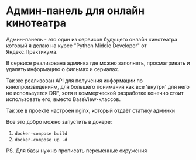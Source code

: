 # Админ-панель для онлайн кинотеатра

Админ-панель - это один из сервисов будущего онлайн кинотеатра который я делаю на курсе "Python Middle Developer" от Яндекс.Практикума.

В сервисе реализована админка где можно заполнять, просматривать и удалять информацию о фильмах и сериалах.

Так же реализован API для получения информации по кинопроизведениям, для большего понимания как все 'внутри' для него не используется DRF, 
хотя в коммерческой разработке конечно стоит использовать его, вместо BaseView-классов.

Так же в проекте настроен nginx, который отдаёт статику админки

Все это добро можно запустить в докере:

1. `docker-compose build`  
2. `docker-compose up -d`

PS. Для базы нужно прописать переменные окружения
